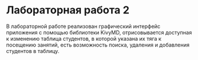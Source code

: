 # Лабораторная работа 2
В лабораторной работе реализован графический интерфейс приложения с помощью библиотеки KivyMD, отрисовывается доступная к изменению таблица студентов, 
в которой указана их тяга к посещению занятий, есть возможность поиска, удаления и добавления студентов в таблицу.
